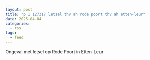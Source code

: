 ```yaml
---
layout: post
title: "p 1 127317 letsel thv ah rode poort thv ah etten-leur"
date: 2025-04-04
categories: 
  - rss
tags: 
  - feed
---
```


Ongeval met letsel op Rode Poort in Etten-Leur
